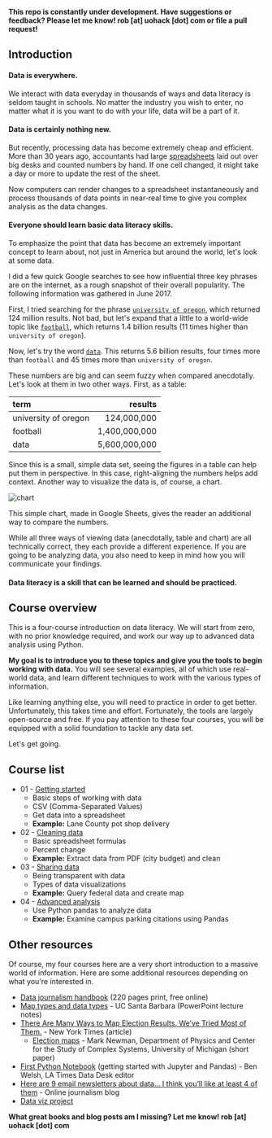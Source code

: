 **This repo is constantly under development. Have suggestions or feedback? Please let me know! rob [at] uohack [dot] com or file a pull request!**

## Introduction

#### Data is everywhere.

We interact with data everyday in thousands of ways and data literacy is seldom taught in schools. No matter the industry you wish to enter, no matter what it is you want to do with your life, data will be a part of it.

#### Data is certainly nothing new.

But recently, processing data has become extremely cheap and efficient. More than 30 years ago, accountants had large [spreadsheets](http://www.npr.org/sections/money/2015/02/25/389027988/episode-606-spreadsheets) laid out over big desks and counted numbers by hand. If one cell changed, it might take a day or more to update the rest of the sheet.

Now computers can render changes to a spreadsheet instantaneously and process thousands of data points in near-real time to give you complex analysis as the data changes.

#### Everyone should learn basic data literacy skills.

To emphasize the point that data has become an extremely important concept to learn about, not just in America but around the world, let's look at some data.

I did a few quick Google searches to see how influential three key phrases are on the internet, as a rough snapshot of their overall popularity. The following information was gathered in June 2017.

First, I tried searching for the phrase [`university of oregon`](https://www.google.com/search?q=university+of+oregon), which returned 124 million results. Not bad, but let's expand that a little to a world-wide topic like [`football`](https://www.google.com/search?q=football), which returns 1.4 billion results (11 times higher than `university of oregon`).

Now, let's try the word [`data`](https://www.google.com/search?q=data). This returns 5.6 billion results, four times more than `football` and 45 times more than `university of oregon`.

These numbers are big and can seem fuzzy when compared anecdotally. Let's look at them in two other ways. First, as a table:

| term | results |
| :--- | ---: |
| university of oregon | 124,000,000 |
| football | 1,400,000,000 |
| data | 5,600,000,000 |

Since this is a small, simple data set, seeing the figures in a table can help put them in perspective. In this case, right-aligning the numbers helps add context. Another way to visualize  the data is, of course, a chart.

![chart](https://user-images.githubusercontent.com/4853944/27520886-8fa376f4-59c9-11e7-9fa6-51480c0cde63.png)

This simple chart, made in Google Sheets, gives the reader an additional way to compare the numbers.

While all three ways of viewing data (anecdotally, table and chart) are all technically correct, they each provide a different experience. If you are going to be analyzing data, you also need to keep in mind how you will communicate your findings.

#### Data literacy is a skill that can be learned and should be practiced.

## Course overview

This is a four-course introduction on data literacy. We will start from zero, with no prior knowledge required, and work our way up to advanced data analysis using Python.

**My goal is to introduce you to these topics and give you the tools to begin working with data.** You will see several examples, all of which use real-world data, and learn different techniques to work with the various types of information.

Like learning anything else, you will need to practice in order to get better. Unfortunately, this takes time and effort. Fortunately, the tools are largely open-source and free. If you pay attention to these four courses, you will be equipped with a solid foundation to tackle any data set.

Let's get going.

## Course list

* 01 - [Getting started](https://github.com/uohack/data-literacy/tree/master/01-getting-started)
  * Basic steps of working with data
  * CSV (Comma-Separated Values)
  * Get data into a spreadsheet
  * **Example:** Lane County pot shop delivery
* 02 - [Cleaning data](https://github.com/uohack/data-literacy/tree/master/02-cleaning-data)
  * Basic spreadsheet formulas
  * Percent change
  * **Example:** Extract data from PDF (city budget) and clean
* 03 - [Sharing data](https://github.com/uohack/data-literacy/tree/master/03-sharing-data)
  * Being transparent with data
  * Types of data visualizations
  * **Example:** Query federal data and create map
* 04 - [Advanced analysis](https://github.com/uohack/data-literacy/tree/master/04-advanced-analysis)
  * Use Python pandas to analyze data
  * **Example:** Examine campus parking citations using Pandas

## Other resources

Of course, my four courses here are a very short introduction to a massive world of information. Here are some additional resources depending on what you're interested in.

* [Data journalism handbook](http://datajournalismhandbook.org/) (220 pages print, free online)
* [Map types and data types](http://www.geog.ucsb.edu/~kclarke/Geography183/Lecture06.pdf) - UC Santa Barbara (PowerPoint lecture notes)
* [There Are Many Ways to Map Election
Results. We’ve Tried Most of Them.](https://www.nytimes.com/interactive/2016/11/01/upshot/many-ways-to-map-election-results.html) - New York Times (article)  
    * [Election maps](http://www-personal.umich.edu/~mejn/election/2016/) - Mark Newman, Department of Physics and Center for the Study of Complex Systems, University of Michigan (short paper)
* [First Python Notebook](http://www.firstpythonnotebook.org/index.html) (getting started with Jupyter and Pandas) - Ben Welsh, LA Times Data Desk editor
* [Here are 9 email newsletters about data… I think you’ll like at least 4 of them](https://onlinejournalismblog.com/2017/09/19/email-newsletters-about-data-journalism/#more-24944) - Online journalism blog
* [Data viz project](http://datavizproject.com/)

**What great books and blog posts am I missing? Let me know! rob [at] uohack [dot] com**
